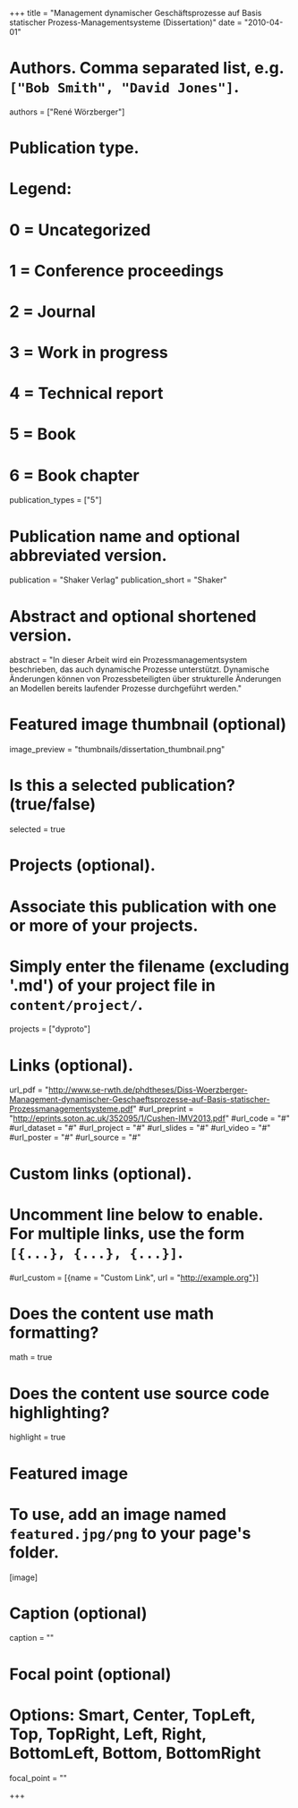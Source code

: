 +++
title = "Management dynamischer Geschäftsprozesse auf Basis statischer Prozess-Managementsysteme (Dissertation)"
date = "2010-04-01"

# Authors. Comma separated list, e.g. `["Bob Smith", "David Jones"]`.
authors = ["René Wörzberger"]

# Publication type.
# Legend:
# 0 = Uncategorized
# 1 = Conference proceedings
# 2 = Journal
# 3 = Work in progress
# 4 = Technical report
# 5 = Book
# 6 = Book chapter
publication_types = ["5"]

# Publication name and optional abbreviated version.
publication = "Shaker Verlag"
publication_short = "Shaker"

# Abstract and optional shortened version.
abstract = "In dieser Arbeit wird ein Prozessmanagementsystem beschrieben, das auch dynamische Prozesse unterstützt. Dynamische Änderungen können von Prozessbeteiligten über strukturelle Änderungen an Modellen bereits laufender Prozesse durchgeführt werden."

# Featured image thumbnail (optional)
image_preview = "thumbnails/dissertation_thumbnail.png"

# Is this a selected publication? (true/false)
selected = true

# Projects (optional).
#   Associate this publication with one or more of your projects.
#   Simply enter the filename (excluding '.md') of your project file in `content/project/`.
projects = ["dyproto"]

# Links (optional).
url_pdf = "http://www.se-rwth.de/phdtheses/Diss-Woerzberger-Management-dynamischer-Geschaeftsprozesse-auf-Basis-statischer-Prozessmanagementsysteme.pdf"
#url_preprint = "http://eprints.soton.ac.uk/352095/1/Cushen-IMV2013.pdf"
#url_code = "#"
#url_dataset = "#"
#url_project = "#"
#url_slides = "#"
#url_video = "#"
#url_poster = "#"
#url_source = "#"

# Custom links (optional).
#   Uncomment line below to enable. For multiple links, use the form `[{...}, {...}, {...}]`.
#url_custom = [{name = "Custom Link", url = "http://example.org"}]

# Does the content use math formatting?
math = true

# Does the content use source code highlighting?
highlight = true

# Featured image
# To use, add an image named `featured.jpg/png` to your page's folder. 
[image]
  # Caption (optional)
  caption = ""

  # Focal point (optional)
  # Options: Smart, Center, TopLeft, Top, TopRight, Left, Right, BottomLeft, Bottom, BottomRight
  focal_point = ""

+++
